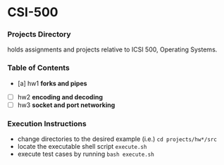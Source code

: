 # CSI-500

### Projects Directory
holds assignments and projects relative to ICSI 500, Operating Systems.

### Table of Contents
- [a] hw1 **forks and pipes**
- [ ] hw2 **encoding and decoding**
- [ ] hw3 **socket and port networking**

### Execution Instructions
- change directories to the desired example (i.e.) `cd projects/hw*/src`
- locate the executable shell script `execute.sh`
- execute test cases by running `bash execute.sh`
